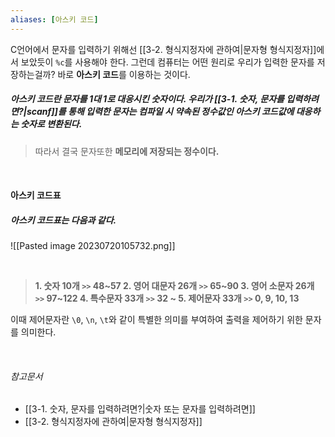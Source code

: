 ```yaml
---
aliases: [아스키 코드]
---
```

C언어에서 문자를 입력하기 위해선 [[3-2. 형식지정자에 관하여|문자형 형식지정자]]에서 보았듯이 `%c`를 사용해야 한다. 
그런데 컴퓨터는 어떤 원리로 우리가 입력한 문자를 저장하는걸까?
바로 **아스키 코드**를 이용하는 것이다.

##### 아스키 코드란 문자를 **1대 1로** 대응시킨 숫자이다. 우리가 [[3-1. 숫자, 문자를 입력하려면?|scanf]]를 통해 입력한 문자는 컴파일 시 약속된 정수값인 아스키 코드값에 대응하는 숫자로 변환된다. 
> 따라서 결국 문자또한 **메모리에 저장되는 정수이다.**

<br>

#### 아스키 코드표

##### 아스키 코드표는 다음과 같다. 

![[Pasted image 20230720105732.png]]

<br>

> **1. 숫자 10개 `>>` 48~57
> 2. 영어 대문자 26개 `>>` 65~90
> 3. 영어 소문자 26개 `>>` 97~122
> 4. 특수문자 33개 `>>` 32 ~
> 5. 제어문자 33개 `>>` 0, 9, 10, 13**

이때 제어문자란 `\0`, `\n`, `\t`와 같이 특별한 의미를 부여하여 출력을 제어하기 위한 문자를 의미한다.

<br>

###### 참고문서
- [[3-1. 숫자, 문자를 입력하려면?|숫자 또는 문자를 입력하려면]]
- [[3-2. 형식지정자에 관하여|문자형 형식지정자]]





